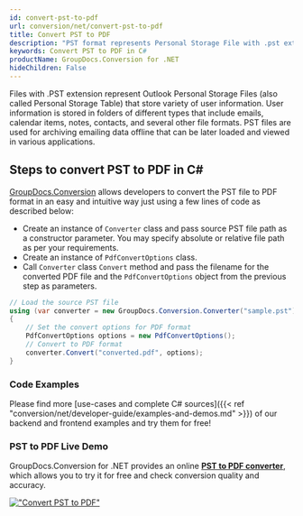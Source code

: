 ```yaml
---
id: convert-pst-to-pdf
url: conversion/net/convert-pst-to-pdf
title: Convert PST to PDF
description: "PST format represents Personal Storage File with .pst extension. Learn how to convert PST to PDF file programmatically in C# language using GroupDocs.Conversion for .NET library."
keywords: Convert PST to PDF in C#
productName: GroupDocs.Conversion for .NET
hideChildren: False
---
```


Files with .PST extension represent Outlook Personal Storage Files (also called Personal Storage Table) that store variety of user information. User information is stored in folders of different types that include emails, calendar items, notes, contacts, and several other file formats. PST files are used for archiving emailing data offline that can be later loaded and viewed in various applications.

## Steps to convert PST to PDF in C#

[GroupDocs.Conversion](https://products.groupdocs.com/conversion/net) allows developers to convert the PST file to PDF format in an easy and intuitive way just using a few lines of code as described below:

* Create an instance of `Converter` class and pass source PST file path as a constructor parameter. You may specify absolute or relative file path as per your requirements. 
* Create an instance of `PdfConvertOptions` class.
* Call `Converter` class `Convert` method and pass the filename for the converted PDF file and the `PdfConvertOptions` object from the previous step as parameters.

```csharp
// Load the source PST file
using (var converter = new GroupDocs.Conversion.Converter("sample.pst"))
{
    // Set the convert options for PDF format
    PdfConvertOptions options = new PdfConvertOptions();
    // Convert to PDF format
    converter.Convert("converted.pdf", options);
}
```

### Code Examples

Please find more [use-cases and complete C# sources]({{< ref "conversion/net/developer-guide/examples-and-demos.md" >}}) of our backend and frontend examples and try them for free!

### PST to PDF Live Demo

GroupDocs.Conversion for .NET provides an online [**PST to PDF converter**](https://products.groupdocs.app/conversion/pst-to-pdf), which allows you to try it for free and check conversion quality and accuracy.

[!["Convert PST to PDF"](conversion/net/images/convert-pst-to-pdf.png)](https://products.groupdocs.app/conversion/pst-to-pdf)